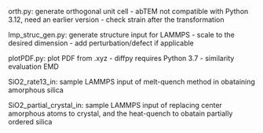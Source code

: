 
orth.py: generate orthogonal unit cell
    - abTEM not compatible with Python 3.12, need an earlier version
    - check strain after the transformation

lmp_struc_gen.py: generate structure input for LAMMPS
    - scale to the desired dimension
    - add perturbation/defect if applicable

plotPDF.py: plot PDF from .xyz
    - diffpy requires Python 3.7
    - similarity evaluation EMD 

SiO2_rate13_in: sample LAMMPS input of melt-quench method in obataining amorphous silica

SiO2_partial_crystal_in: sample LAMMPS input of replacing center amorphous atoms to crystal, and the heat-quench to obatain partially ordered silica